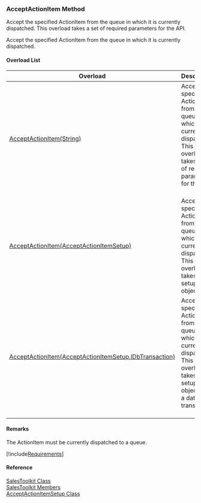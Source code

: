 ﻿### AcceptActionItem Method

Accept the specified ActionItem from the queue in which it is currently dispatched. This overload takes a set of required parameters for the API.

Accept the specified ActionItem from the queue in which it is currently dispatched.

#### Overload List

| Overload | Description |
| --- | --- |
| [AcceptActionItem(String)](FChoice.Toolkits.Clarify~FChoice.Toolkits.Clarify.Sales.SalesToolkit~AcceptActionItem(String).md) | Accept the specified ActionItem from the queue in which it is currently dispatched. This overload takes a set of required parameters for the API.   |
| [AcceptActionItem(AcceptActionItemSetup)](FChoice.Toolkits.Clarify~FChoice.Toolkits.Clarify.Sales.SalesToolkit~AcceptActionItem(AcceptActionItemSetup).md) | Accept the specified ActionItem from the queue in which it is currently dispatched. This overload takes a setup object.   |
| [AcceptActionItem(AcceptActionItemSetup,IDbTransaction)](FChoice.Toolkits.Clarify~FChoice.Toolkits.Clarify.Sales.SalesToolkit~AcceptActionItem(AcceptActionItemSetup,IDbTransaction).md) | Accept the specified ActionItem from the queue in which it is currently dispatched. This overload takes a setup object and a database transaction.   |

#### Remarks

The ActionItem must be currently dispatched to a queue.

[!include[Requirements](../partials/requirements.md)]



#### Reference

[SalesToolkit Class](FChoice.Toolkits.Clarify~FChoice.Toolkits.Clarify.Sales.SalesToolkit.md)  
[SalesToolkit Members](FChoice.Toolkits.Clarify~FChoice.Toolkits.Clarify.Sales.SalesToolkit_members.md)  
[AcceptActionItemSetup Class](FChoice.Toolkits.Clarify~FChoice.Toolkits.Clarify.Sales.AcceptActionItemSetup.md)